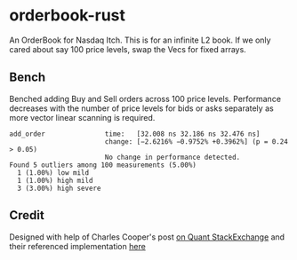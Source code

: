 # orderbook-rust

An OrderBook for Nasdaq Itch. This is for an infinite L2 book. If we only cared about say 100 price levels, swap the Vecs for fixed arrays.

## Bench

Benched adding Buy and Sell orders across 100 price levels. Performance decreases with the number of price levels for bids or asks separately as more vector linear scanning is required.

```
add_order               time:   [32.008 ns 32.186 ns 32.476 ns]
                        change: [−2.6216% −0.9752% +0.3962%] (p = 0.24 > 0.05)
                        No change in performance detected.
Found 5 outliers among 100 measurements (5.00%)
  1 (1.00%) low mild
  1 (1.00%) high mild
  3 (3.00%) high severe
```

## Credit

Designed with help of Charles Cooper's post [on Quant StackExchange](https://quant.stackexchange.com/a/32482) and their referenced implementation [here](https://github.com/charles-cooper/itch-order-book)

